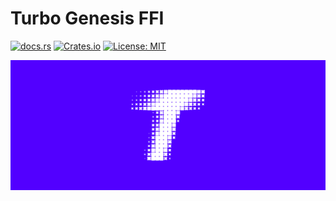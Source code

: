 # Turbo Genesis FFI

[![docs.rs](https://docs.rs/turbo-genesis-ffi/badge.svg)](https://docs.rs/turbo-genesis-ffi)
[![Crates.io](https://img.shields.io/crates/v/turbo-genesis-ffi.svg)](https://crates.io/crates/turbo-genesis-ffi)
[![License: MIT](https://img.shields.io/badge/license-MIT-blue.svg)](LICENSE)

![Turbo logo banner](./banner.png)